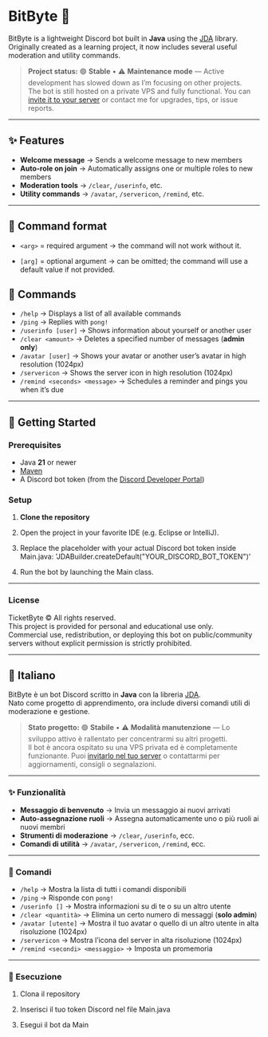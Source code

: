 # BitByte 🤖

BitByte is a lightweight Discord bot built in **Java** using the [JDA](https://github.com/DV8FromTheWorld/JDA) library.  
Originally created as a learning project, it now includes several useful moderation and utility commands.

> **Project status:** 🟢 **Stable** • ⚠️ **Maintenance mode** — Active development has slowed down as I’m focusing on other projects.  
> The bot is still hosted on a private VPS and fully functional. You can [invite it to your server](https://discord.com/oauth2/authorize?client_id=1403010360847630336&permissions=8&integration_type=0&scope=applications.commands+bot) or contact me for upgrades, tips, or issue reports.

---

## ✨ Features

- **Welcome message** → Sends a welcome message to new members  
- **Auto-role on join** → Automatically assigns one or multiple roles to new members  
- **Moderation tools** → `/clear`, `/userinfo`, etc.  
- **Utility commands** → `/avatar`, `/servericon`, `/remind`, etc.  

---

## 📜 Command format

- ``<arg>`` = required argument → the command will not work without it.

- ``[arg]`` = optional argument → can be omitted; the command will use a default value if not provided.

## 📜 Commands

- ``/help`` → Displays a list of all available commands  
- ``/ping`` → Replies with `pong!`  
- ``/userinfo [user]`` → Shows information about yourself or another user  
- ``/clear <amount>`` → Deletes a specified number of messages (**admin only**)  
- ``/avatar [user]`` → Shows your avatar or another user’s avatar in high resolution (1024px)  
- ``/servericon`` → Shows the server icon in high resolution (1024px)  
- ``/remind <seconds> <message>`` → Schedules a reminder and pings you when it’s due  

---

## 🚀 Getting Started

### Prerequisites
- Java **21** or newer
- [Maven](https://maven.apache.org/)
- A Discord bot token (from the [Discord Developer Portal](https://discord.com/developers/applications))

### Setup

1. **Clone the repository**

2. Open the project in your favorite IDE (e.g. Eclipse or IntelliJ).

3. Replace the placeholder with your actual Discord bot token inside Main.java:
   'JDABuilder.createDefault("YOUR_DISCORD_BOT_TOKEN")'

4. Run the bot by launching the Main class.


---
### License

TicketByte © All rights reserved.  
This project is provided for personal and educational use only.  
Commercial use, redistribution, or deploying this bot on public/community servers without explicit permission is strictly prohibited.

---


## 🎯 Italiano

BitByte è un bot Discord scritto in **Java** con la libreria [JDA](https://github.com/DV8FromTheWorld/JDA).  
Nato come progetto di apprendimento, ora include diversi comandi utili di moderazione e gestione.

> **Stato progetto:** 🟢 **Stabile** • ⚠️ **Modalità manutenzione** — Lo sviluppo attivo è rallentato per concentrarmi su altri progetti.  
> Il bot è ancora ospitato su una VPS privata ed è completamente funzionante. Puoi [invitarlo nel tuo server](https://discord.com/oauth2/authorize?client_id=1403010360847630336&permissions=8&integration_type=0&scope=applications.commands+bot) o contattarmi per aggiornamenti, consigli o segnalazioni.

---

### ✨ Funzionalità

- **Messaggio di benvenuto** → Invia un messaggio ai nuovi arrivati  
- **Auto-assegnazione ruoli** → Assegna automaticamente uno o più ruoli ai nuovi membri  
- **Strumenti di moderazione** → `/clear`, `/userinfo`, ecc.  
- **Comandi di utilità** → `/avatar`, `/servericon`, `/remind`, ecc.  

---

### 📜 Comandi

- ``/help`` → Mostra la lista di tutti i comandi disponibili  
- ``/ping`` → Risponde con `pong!`  
- ``/userinfo []`` → Mostra informazioni su di te o su un altro utente  
- ``/clear <quantità>`` → Elimina un certo numero di messaggi (**solo admin**)  
- ``/avatar [utente]`` → Mostra il tuo avatar o quello di un altro utente in alta risoluzione (1024px)  
- ``/servericon`` → Mostra l’icona del server in alta risoluzione (1024px)  
- ``/remind <secondi> <messaggio>`` → Imposta un promemoria  

---

### 🚀 Esecuzione

1. Clona il repository

2. Inserisci il tuo token Discord nel file Main.java

3. Esegui il bot da Main